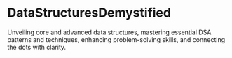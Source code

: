 # DataStructuresDemystified
Unveiling core and advanced data structures, mastering essential DSA patterns and techniques, enhancing problem-solving skills, and connecting the dots with clarity.